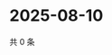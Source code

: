 # 2025-08-10

共 0 条

<!-- BEGIN ZHIHUQUESTIONS -->
<!-- 最后更新时间 Sun Aug 10 2025 03:08:41 GMT+0800 (China Standard Time) -->

<!-- END ZHIHUQUESTIONS -->
